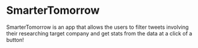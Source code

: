 # SmarterTomorrow

SmarterTomorrow is an app that allows the users to filter tweets involving their researching target company and get stats from the data at a click of a button!